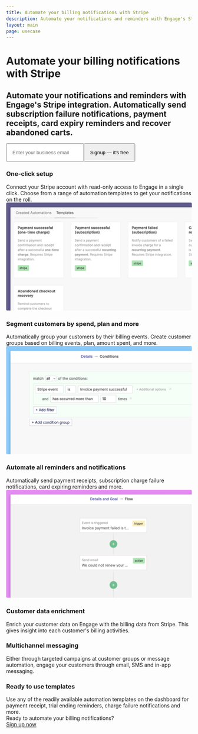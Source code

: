 ```yaml
---
title: Automate your billing notifications with Stripe
description: Automate your notifications and reminders with Engage's Stripe integration. Automatically send subscription failure notifications, payment receipts, card expiry reminders and recover abandoned carts.
layout: main
page: usecase
---
```


  <div class="ph7-xl ph6-l ph5-m ph4 pv4">
    <div class="tc w-60-l w-100 pt2 center">
      <h1 class="f1 lh-title">Automate your billing notifications with Stripe</h1>
      <h2 class="lh-copy inter f4 normal">Automate your notifications and reminders with Engage's Stripe integration. Automatically send subscription failure notifications, payment receipts, card expiry reminders and recover abandoned carts.</h2>
      <div class="ma4 ph5-l">
        <form method="GET" action="https://app.engage.so/auth/signup">
          <input type="email" name="email" placeholder="Enter your business email" class="one-liner-el" style="padding:15px"><button class="one-liner-el" type="submit" style="padding:15px">Signup — it's free</button>
        </form>
      </div>
    </div>
  </div>

  <section class="ph7-xl ph6-l ph5-m ph4 pv5">
    <div class=" flex flex-wrap items-center justify-between">
      <div class="w-100 w-40-l pr5-l">
        <h3 class="lh-title f3">One-click setup</h3>
        <div class="lh-copy f4">Connect your Stripe account with read-only access to Engage in a single click. Choose from a range of automation templates to get your notifications on the roll.</div>
      </div>
      <div class="w-100 w-60-l pt0-l pt4">
        <div><img src="/images/automation-templates.png" alt="Automation templates" title="Automation templates"></div>
      </div>
    </div>
  </section>
  <section class="ph7-xl ph6-l ph5-m ph4 pv5">
    <div class=" flex flex-wrap items-center justify-between">
      <div class="w-100 w-40-l pr5-l">
        <h3 class="lh-title f3">Segment customers by spend, plan and more</h3>
        <div class="lh-copy f4">Automatically group your customers by their billing events. Create customer groups based on billing events, plan, amount spent, and more.</div>
      </div>
      <div class="w-100 w-60-l pt0-l pt4">
        <div><img src="/images/stripe-segment.png" alt="Segment customers by spend, plan and more" title="Segment customers by spend, plan and more"></div>
      </div>
    </div>
  </section>
  <section class="ph7-xl ph6-l ph5-m ph4 pv5">
    <div class=" flex flex-wrap items-center justify-between">
      <div class="w-100 w-40-l pr5-l">
        <h3 class="lh-title f3">Automate all reminders and notifications</h3>
        <div class="lh-copy f4">Automatically send payment receipts, subscription charge failure notifications, card expiring reminders and more.</div>
      </div>
      <div class="w-100 w-60-l pt0-l pt4">
        <div><img src="/images/stripe-automate.png" alt="Automate all reminders and notifications" title="Automate all reminders and notifications"></div>
      </div>
    </div>
  </section>

  <section class="ph7-xl ph6-l ph5-m ph4 pv5">
    <div class="flex flex-wrap">
      <div class="w-third-l w-50-m w-100 pa2 pa3-l">
        <h3 class="lh-title caps ma0">Customer data enrichment</h3>
        <div class="lh-copy pv2">Enrich your customer data on Engage with the billing data from Stripe. This gives insight into each customer's billing activities.</div>
      </div>
      <div class="w-third-l w-50-m w-100 pa2 pa3-l">
        <h3 class="lh-title caps ma0">Multichannel messaging</h3>
        <div class="lh-copy pv2">Either through targeted campaigns at customer groups or message automation, engage your customers through email, SMS and in-app messaging.</div>
      </div>
      <div class="w-third-l w-50-m w-100 pa2 pa3-l">
        <h3 class="lh-title caps ma0">Ready to use templates</h3>
        <div class="lh-copy pv2">Use any of the readily available automation templates on the dashboard for payment receipt, trial ending reminders, charge failure notifications and more.</div>
      </div>
    </div>
  </section>

  <section class="ph7-xl ph6-l ph5-m ph4 pv5 tc">
    <div class="center w-50-l w-100">
      <div class="lh-title f2 clashgrotesk pb3">Ready to automate your billing notifications?</div>
      <div class="mt3"><a href="https://app.engage.so/auth/signup" class="button">Sign up now</a></div>
    </div>
  </section>
